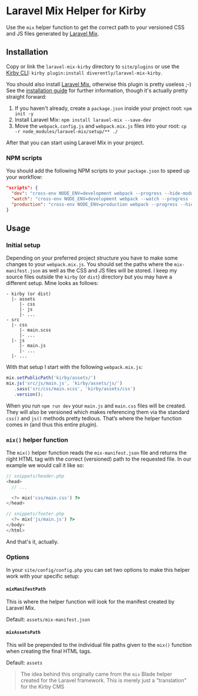 # Laravel Mix Helper for Kirby

Use the `mix` helper function to get the correct path to your versioned CSS and JS files generated by [Laravel Mix](https://github.com/JeffreyWay/laravel-mix).

## Installation

Copy or link the `laravel-mix-kirby` directory to `site/plugins` or use the [Kirby CLI](https://github.com/getkirby/cli): `kirby plugin:install diverently/laravel-mix-kirby`.

You should also install [Laravel Mix](https://github.com/JeffreyWay/laravel-mix), otherwise this plugin is pretty useless ;-) See the [installation guide](https://github.com/JeffreyWay/laravel-mix/blob/master/docs/installation.md) for further information, though it's actually pretty straight forward:

1. If you haven't already, create a `package.json` inside your project root: `npm init -y`
2. Install Laravel Mix: `npm install laravel-mix --save-dev`
3. Move the `webpack.config.js` and `webpack.mix.js` files into your root: `cp -r node_modules/laravel-mix/setup/** ./`

After that you can start using Laravel Mix in your project.

### NPM scripts

You should add the following NPM scripts to your `package.json` to speed up your workflow:

```json
"scripts": {
  "dev": "cross-env NODE_ENV=development webpack --progress --hide-modules",
  "watch": "cross-env NODE_ENV=development webpack --watch --progress --hide-modules",
  "production": "cross-env NODE_ENV=production webpack --progress --hide-modules"
}
```



## Usage

### Initial setup
Depending on your preferred project structure you have to make some changes to your `webpack.mix.js`. You should set the paths where the `mix-manifest.json` as well as the CSS and JS files will be stored.
I keep my source files outside the `kirby` (or `dist`) directory but you may have a different setup. Mine looks as follows:

```
- kirby (or dist)
  |- assets
     |- css
     |- js
     |- ...
- src
  |- css
     |- main.scss
     |- ...
  |- js
     |- main.js
     |- ...
  |- ...
```

With that setup I start with the following `webpack.mix.js`:

```js
mix.setPublicPath('kirby/assets/')
mix.js('src/js/main.js', 'kirby/assets/js/')
   .sass('src/css/main.scss', 'kirby/assets/css')
   .version();
```

When you run `npm run dev` your `main.js` and `main.css` files will be created. They will also be versioned which makes referencing them via the standard `css()` and `js()` methods pretty tedious. That’s where the helper function comes in (and thus this entire plugin).

### `mix()` helper function
The `mix()` helper function reads the `mix-manifest.json` file and returns the right HTML tag with the correct (versioned) path to the requested file. In our example we would call it like so:

```php
// snippets/header.php
<head>
  // ...

  <?= mix('css/main.css') ?>
</head>

// snippets/footer.php
  <?= mix('js/main.js') ?>
</body>
</html>
```

And that's it, actually.

### Options

In your `site/config/config.php` you can set two options to make this helper work with your specific setup:

#### `mixManifestPath`
This is where the helper function will look for the manifest created by Laravel Mix.

Default: `assets/mix-manifest.json`

#### `mixAssetsPath`
This will be prepended to the individual file paths given to the `mix()` function when creating the final HTML tags.

Default: `assets`

> The idea behind this originally came from the `mix` Blade helper created for the Laravel framework. This is merely just a "translation" for the Kirby CMS
